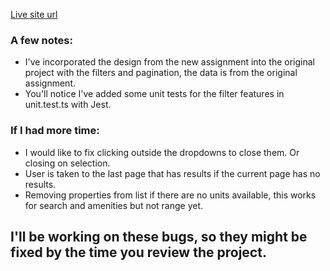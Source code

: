 [Live site url](https://6369a8dbb5885740fe38ccf7--stupendous-babka-e916ef.netlify.app/.)

### A few notes:
- I've incorporated the design from the new assignment into the original project with the filters and pagination, the data is from the original assignment.
- You'll notice I've added some unit tests for the filter features in unit.test.ts with Jest.

### If I had more time:
- I would like to fix clicking outside the dropdowns to close them. Or closing on selection. 
- User is taken to the last page that has results if the current page has no results.
- Removing properties from list if there are no units available, this works for search and amenities but not range yet.

## I'll be working on these bugs, so they might be fixed by the time you review the project.
